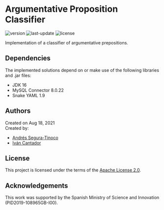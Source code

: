 # Argumentative Proposition Classifier
![version](https://img.shields.io/badge/version-0.1-blue)
![last-update](https://img.shields.io/badge/last_update-08/23/2021-orange)
![license](https://img.shields.io/badge/license-Apache_2.0-brightgreen)

Implementation of a classifier of argumentative prepositions.

## Dependencies
The implemented solutions depend on or make use of the following libraries and .jar files:
- JDK 16
- MySQL Connector 8.0.22
- Snake YAML 1.9

## Authors
Created on Aug 18, 2021  
Created by:
- <a href="https://github.com/ansegura7" target="_blank">Andrés Segura-Tinoco</a>
- <a href="http://arantxa.ii.uam.es/~cantador/" target="_blank">Iv&aacute;n Cantador</a>

## License
This project is licensed under the terms of the <a href="https://github.com/argrecsys/arg-classifier/blob/main/LICENSE">Apache License 2.0</a>.

## Acknowledgements
This work was supported by the Spanish Ministry of Science and Innovation (PID2019-108965GB-I00).
